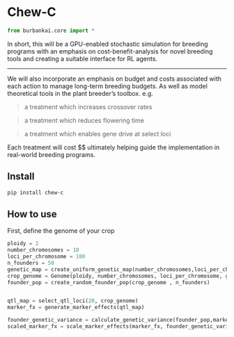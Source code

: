 # Chew-C


<!-- WARNING: THIS FILE WAS AUTOGENERATED! DO NOT EDIT! -->

``` python
from burbankai.core import *
```

In short, this will be a GPU-enabled stochastic simulation for breeding
programs with an emphasis on cost-benefit-analysis for novel breeding
tools and creating a suitable interface for RL agents.

------------------------------------------------------------------------

We will also incorporate an emphasis on budget and costs associated with
each action to manage long-term breeding budgets. As well as model
theoretical tools in the plant breeder’s toolbox. e.g.

> a treatment which increases crossover rates

> a treatment which reduces flowering time

> a treatment which enables gene drive at select loci

Each treatment will cost \$\$ ultimately helping guide the
implementation in real-world breeding programs.

## Install

``` sh
pip install chew-c
```

## How to use

First, define the genome of your crop

``` python
ploidy = 2
number_chromosomes = 10
loci_per_chromosome = 100
n_founders = 50
genetic_map = create_uniform_genetic_map(number_chromosomes,loci_per_chromosome)
crop_genome = Genome(ploidy, number_chromosomes, loci_per_chromosome, genetic_map)
founder_pop = create_random_founder_pop(crop_genome , n_founders)


qtl_map = select_qtl_loci(20, crop_genome)
marker_fx = generate_marker_effects(qtl_map)

founder_genetic_variance = calculate_genetic_variance(founder_pop,marker_fx,crop_genome)
scaled_marker_fx = scale_marker_effects(marker_fx, founder_genetic_variance, 0.5)
```
